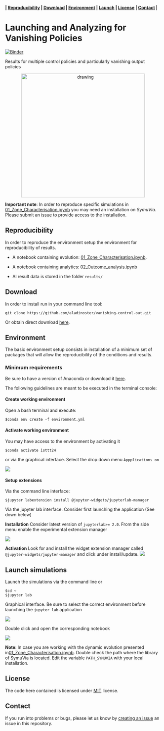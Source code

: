 **| [Reproducibility](#reproducibility) | [Download](#download) | [Environment](#environment) | [Launch](#launch-simulations) | [License](#license) | [Contact](#contact) |**

# Launching and Analyzing for Vanishing Policies  

[![Binder](https://mybinder.org/badge_logo.svg)](https://mybinder.org/v2/gh/aladinoster/vanishing-control-out.git/master?filepath=notebooks)

Results for multiple control policies and particularly vanishing output policies

<div style="text-align:center"><img src="images/zones.png" alt="drawing" width="400"/></div>

**Important note**: In order to reproduce specific simulations in [01_Zone_Characterisation.ipynb](01_Zone_Characterisation.ipynb) you may need an installation on *SymuVia*. Please submit an [issue](https://github.com/aladinoster/vanishing-control-out/issues/new) to provide access to the installation.

## Reproducibility 

In order to reproduce the environment setup the environment for reproducibility of results. 

* A notebook containing evolution: [01_Zone_Characterisation.ipynb](01_Zone_Characterisation.ipynb). 

* A notebook containing analytics: [02_Outcome_analysis.ipynb](02_Outcome_analysis.ipynb)  

* Al result data is stored in the folder `results/`

## Download 

In order to install run in your command line tool:

```{bash}
git clone https://github.com/aladinoster/vanishing-control-out.git
```
Or obtain direct download [here](https://github.com/aladinoster/vanishing-control-out/archive/master.zip). 


## Environment

The basic environment setup consists in installation of a minimum set of packages that will allow the reproducibility of the conditions and results. 

### Minimum requirements

Be sure to have a version of Anaconda or download it [here](https://www.anaconda.com/distribution/). 

The following guidelines are meant to be executed in the terminal console: 

#### Create working environment

Open a bash terminal and execute: 

```
$conda env create -f environment.yml
```
#### Activate working environment

You may have access to the environment by activating it

```
$conda activate isttt24
```

or via the graphical interface. Select the drop down menu `Appplications on`

![](images/environment.png)

#### Setup extensions 

Via the command line interface:

```
$jupyter labextension install @jupyter-widgets/jupyterlab-manager 
```

Via the jupyter lab interface. Consider first launching the application (See down below)

**Installation** 
Consider latest version of `jupyterlab>= 2.0`. From the side menu enable the experimental extension manager

 ![](images/extension-activation.png)  

**Activation**
Look for and install the widget extension manager called `@jupyter-widgets/jupyter-manager` and click under install/update. 
 ![](images/extension-installation.png)


## Launch simulations

Launch the simulations via the command line or

``` 
$cd ~
$jupyter lab 
```

Graphical interface. Be sure to select the correct environment before launching the `jupyter lab` application

![](images/anaconda.png)

Double click and open the corresponding notebook

![](images/notebook.png)

**Note**: In case you are working with the dynamic evolution presented in[01_Zone_Characterisation.ipynb](01_Zone_Characterisation.ipynb). Double check the path where the library of SymuVia is located. Edit the variable `PATH_SYMUVIA` with your local installation. 


## License 

The code here contained is licensed under [MIT](LICENSE) license.

## Contact 

If you run into problems or bugs, please let us know by [creating an issue](https://ci.tno.nl/gitlab/paco.hamers-tno/ensemble_drivermodel/issues/new) an issue in this repository.